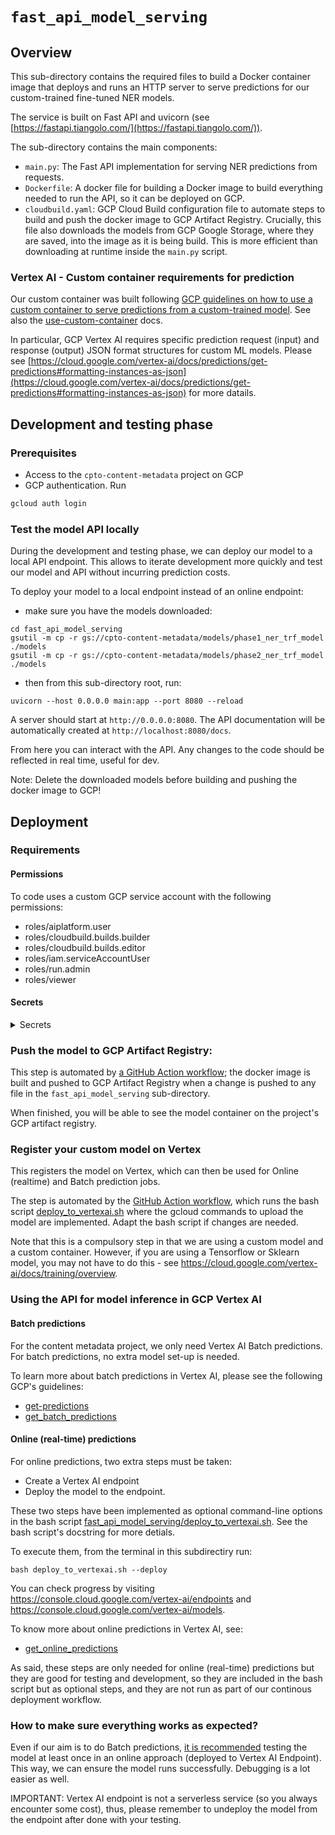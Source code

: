 # `fast_api_model_serving`

## Overview

This sub-directory contains the required files to build a Docker container image that deploys and runs an HTTP server to serve predictions for our custom-trained fine-tuned NER models.

The service is built on Fast API and uvicorn (see [https://fastapi.tiangolo.com/](https://fastapi.tiangolo.com/)).

The sub-directory contains the main components:
- `main.py`: The Fast API implementation for serving NER predictions from requests.
- `Dockerfile`: A docker file for building a Docker image to build everything needed to run the API, so it can be deployed on GCP.
- `cloudbuild.yaml`: GCP Cloud Build configuration file to automate steps to build and push the docker image to GCP Artifact Registry. Crucially, this file also downloads the models from GCP Google Storage, where they are saved, into the image as it is being build. This is more efficient than downloading at runtime inside the `main.py` script.


### Vertex AI - Custom container requirements for prediction

Our custom container was built following [GCP guidelines on how to use a custom container to serve predictions from a custom-trained model](https://cloud.google.com/vertex-ai/docs/predictions/custom-container-requirements). See also the [use-custom-container](https://cloud.google.com/vertex-ai/docs/predictions/use-custom-container) docs.

In particular, GCP Vertex AI requires specific prediction request (input) and response (output) JSON format structures for custom ML models. Please see [https://cloud.google.com/vertex-ai/docs/predictions/get-predictions#formatting-instances-as-json](https://cloud.google.com/vertex-ai/docs/predictions/get-predictions#formatting-instances-as-json) for more datails.


## Development and testing phase

### Prerequisites

- Access to the `cpto-content-metadata` project on GCP
- GCP authentication. Run

```bash
gcloud auth login
```

### Test the model API locally

During the development and testing phase, we can deploy our model to a local API endpoint. This allows to iterate development more quickly and test our model and API without incurring prediction costs.

To deploy your model to a local endpoint instead of an online endpoint:

- make sure you have the models downloaded:

```shell
cd fast_api_model_serving
gsutil -m cp -r gs://cpto-content-metadata/models/phase1_ner_trf_model ./models
gsutil -m cp -r gs://cpto-content-metadata/models/phase2_ner_trf_model ./models
```

- then from this sub-directory root, run:

```shell
uvicorn --host 0.0.0.0 main:app --port 8080 --reload
```

A server should start at `http://0.0.0.0:8080`.
The API documentation will be automatically created at `http://localhost:8080/docs`.

From here you can interact with the API. Any changes to the code should be reflected in real time, useful for dev.

Note: Delete the downloaded models before building and pushing the docker image to GCP!


## Deployment

### Requirements

#### Permissions

To code uses a custom GCP service account with the following permissions:

- roles/aiplatform.user
- roles/cloudbuild.builds.builder
- roles/cloudbuild.builds.editor
- roles/iam.serviceAccountUser
- roles/run.admin
- roles/viewer

#### Secrets

<details>
 <summary>Secrets</summary>

 The application depends on a secret value having been set as environment variable, both
 - locally, in the `.secrets` file in the repository's root directory (execute `direnv allow` to load the value), and
 - as a GitHub secret.

 `GCP_NER_MODEL_API_SA`: GCP custom service account (full email) for managing the deployment of the model as API via Vertex AI.

 </details>


### Push the model to GCP Artifact Registry:

This step is automated by [a GitHub Action workflow](.github/workflows/build-upload-model-api-gcp.yaml); the docker image is built and pushed to GCP Artifact Registry
when a change is pushed to any file in the `fast_api_model_serving` sub-directory.

When finished, you will be able to see the model container on the project's GCP artifact registry.


### Register your custom model on Vertex

This registers the model on Vertex, which can then be used for Online (realtime) and Batch prediction jobs.

The step is automated by the [GitHub Action workflow](../.github/workflows/build-upload-model-api-gcp.yaml), which runs the bash script [deploy_to_vertexai.sh](fast_api_model_serving/deploy_to_vertexai.sh) where the gcloud commands to upload the model are implemented.
Adapt the bash script if changes are needed.

Note that this is a compulsory step in that we are using a custom model and a custom container. However, if you are using a Tensorflow or Sklearn model, you may not have to do this - see https://cloud.google.com/vertex-ai/docs/training/overview.



### Using the API for model inference in GCP Vertex AI

#### Batch predictions

For the content metadata project, we only need Vertex AI Batch predictions. For batch predictions, no extra model set-up is needed.

To learn more about batch predictions in Vertex AI, please see the following GCP's guidelines:
- [get-predictions](https://cloud.google.com/vertex-ai/docs/predictions/get-predictions)
- [get_batch_predictions](https://cloud.google.com/vertex-ai/docs/predictions/get-predictions#get_batch_predictions)


#### Online (real-time) predictions

For online predictions, two extra steps must be taken:
- Create a Vertex AI endpoint
- Deploy the model to the endpoint.

These two steps have been implemented as optional command-line options in the bash script [fast_api_model_serving/deploy_to_vertexai.sh](fast_api_model_serving/deploy_to_vertexai.sh).
See the bash script's docstring for more detials.

To execute them, from the terminal in this subdirectiry run:
```shell
bash deploy_to_vertexai.sh --deploy
```

You can check progress by visiting https://console.cloud.google.com/vertex-ai/endpoints and https://console.cloud.google.com/vertex-ai/models.

To know more about online predictions in Vertex AI, see:
- [get_online_predictions](https://cloud.google.com/vertex-ai/docs/predictions/get-predictions#get_online_predictions)

As said, these steps are only needed for online (real-time) predictions
but they are good for testing and development, so they are included in the bash script but as optional steps, and they are not run as part of our continous deployment workflow.


### How to make sure everything works as expected?

Even if our aim is to do Batch predictions, [it is recommended](https://medium.com/google-cloud/google-vertex-ai-batch-predictions-ad7057d18d1f) testing the model at least once in an online approach (deployed to Vertex AI Endpoint). This way, we can ensure the model runs successfully. Debugging is a lot easier as well.

IMPORTANT: Vertex AI endpoint is not a serverless service (so you always encounter some cost), thus, please remember to undeploy the model from the endpoint after done with your testing.
